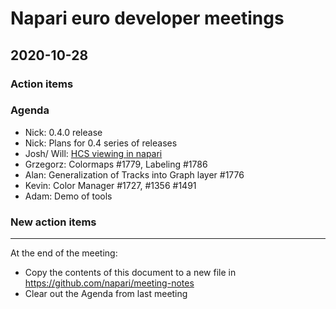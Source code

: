 # Napari euro developer meetings

## 2020-10-28

### Action items

### Agenda
- Nick: 0.4.0 release
- Nick: Plans for 0.4 series of releases
- Josh/ Will: [HCS viewing in napari](https://github.com/ome/omero-ms-zarr/issues/74#issuecomment-717357968)
- Grzegorz: Colormaps #1779, Labeling #1786
- Alan: Generalization of Tracks into Graph layer #1776
- Kevin: Color Manager #1727, #1356 #1491
- Adam: Demo of tools

### New action items


------

At the end of the meeting:
- Copy the contents of this document to a new file in https://github.com/napari/meeting-notes
- Clear out the Agenda from last meeting
